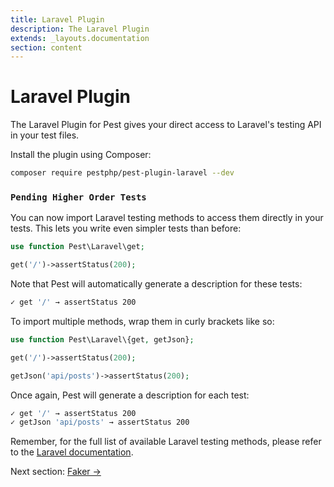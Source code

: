 ```yaml
---
title: Laravel Plugin
description: The Laravel Plugin
extends: _layouts.documentation
section: content
---
```


# Laravel Plugin

The Laravel Plugin for Pest gives your direct access to Laravel's testing API in your test files.

Install the plugin using Composer:

```bash
composer require pestphp/pest-plugin-laravel --dev
```

### `Pending Higher Order Tests`

You can now import Laravel testing methods to access them directly in your tests. This lets you write even simpler tests than before:

```php
use function Pest\Laravel\get;

get('/')->assertStatus(200);
```

Note that Pest will automatically generate a description for these tests:

```bash
✓ get '/' → assertStatus 200
```

To import multiple methods, wrap them in curly brackets like so:

```php
use function Pest\Laravel\{get, getJson};

get('/')->assertStatus(200);

getJson('api/posts')->assertStatus(200);
```

Once again, Pest will generate a description for each test:

```bash
✓ get '/' → assertStatus 200
✓ getJson 'api/posts' → assertStatus 200
```

Remember, for the full list of available Laravel testing methods, please refer to the [Laravel documentation](https://laravel.com/docs/master/http-tests).

Next section: [Faker →](/docs/plugins/faker)
